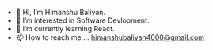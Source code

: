- 👋 Hi, I’m Himanshu Baliyan.
- 👀 I’m interested in Software Devlopment.
- 🌱 I’m currently learning React.
- 📫 How to reach me ... himanshubaliyan4000@gmail.com

<!---
himanshubaliyan7/himanshubaliyan7 is a ✨ special ✨ repository because its `README.md` (this file) appears on your GitHub profile.
You can click the Preview link to take a look at your changes.
--->
